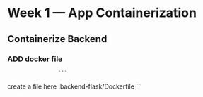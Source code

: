 # Week 1 — App Containerization

## Containerize Backend

### ADD docker file
                    ```
create a file here :backend-flask/Dockerfile
                    ``` 
                   
